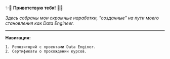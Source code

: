 ✨👋 **Приветствую тебя!**  👋✨

*Здесь собраны мои скромные наработки, "созданные" на пути моего становления как Data Engineer.*

__________________________________________________________________________________________________

**Навигация:**

    1. Репозиторий с проектами Data Enginer. 
    2. Сертификаты о прохождении курсов.
    
<!--
**brrndalex/brrndalex** is a ✨ _special_ ✨ repository because its `README.md` (this file) appears on your GitHub profile.

Here are some ideas to get you started:

- 🔭 I’m currently working on ...
- 🌱 I’m currently learning ...
- 👯 I’m looking to collaborate on ...
- 🤔 I’m looking for help with ...
- 💬 Ask me about ...
- 📫 How to reach me: ...
- 😄 Pronouns: ...
- ⚡ Fun fact: ...
-->
